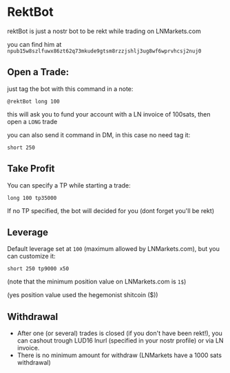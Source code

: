 # RektBot
rektBot is just a nostr bot to be rekt while trading on LNMarkets.com

you can find him at `npub15w8szlfuwx86zt62q73mkude9gtsm8rzzjshlj3ug8wf6wprvhcsj2nuj0`

## Open a Trade:
just tag the bot with this command in a note:
```
@rektBot long 100
```
this will ask you to fund your account with a LN invoice of 100sats, then open a `LONG` trade

you can also send it command in DM, in this case no need tag it:
```
short 250
```

## Take Profit
You can specify a TP while starting a trade:
```
long 100 tp35000
```
If no TP specified, the bot will decided for you (dont forget you'll be rekt)

## Leverage
Default leverage set at `100` (maximum allowed by LNMarkets.com), but you can customize it:
```
short 250 tp9000 x50
```
(note that the minimum position value on LNMarkets.com is `1$`)

(yes position value used the hegemonist shitcoin ($))

## Withdrawal
- After one (or several) trades is closed (if you don't have been rekt!), you can cashout trough LUD16 lnurl (specified in your nostr profile) or via LN invoice.
- There is no minimum amount for withdraw (LNMarkets have a 1000 sats withdrawal)


